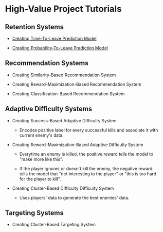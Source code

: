 # High-Value Project Tutorials

## Retention Systems

* [Creating Time-To-Leave Prediction Model](HighValueProjectTutorials/CreatingTimeToLeavePredictionModel.md)

* [Creating Probability-To-Leave Prediction Model](HighValueProjectTutorials/CreatingProbabilityToLeavePredictionModel.md)

## Recommendation Systems

* Creating Similarity-Based Recommendation System

* Creating Reward-Maximization-Based Recommendation System

* Creating Classification-Based Recommendation System

## Adaptive Difficulty Systems

* Creating Success-Based Adaptive Difficulty System

  * Encodes positive label for every successful kills and associate it with current enemy's data.

* Creating Reward-Maximization-Based Adaptive Difficulty System

  * Everytime an enemy is killed, the positive reward tells the model to "make more like this". 

  * If the player ignores or doesn't kill the enemy, the negative reward tells the model that "not interesting to the player" or "this is too hard for the player to kill".

* Creating Cluster-Based Difficulty Difficulty System

  * Uses players' data to generate the best enemies' data.

## Targeting Systems

* Creating Cluster-Based Targeting System
